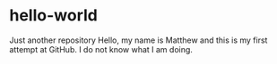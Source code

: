 # hello-world
Just another repository
Hello, my name is Matthew and this is my first attempt at GitHub. I do not know what I am doing.
